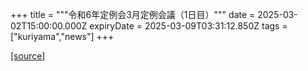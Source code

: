 +++
title = """令和6年定例会3月定例会議（1日目）"""
date = 2025-03-02T15:00:00.000Z
expiryDate = 2025-03-09T03:31:12.850Z
tags = ["kuriyama","news"]
+++


[[source]](https://www.town.kuriyama.hokkaido.jp/site/gikai/26199.html)
